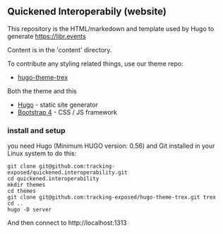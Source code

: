 ## Quickened Interoperabily (website)

This repository is the HTML/markedown and template used by Hugo to generate https://libr.events

Content is in the 'content' directory.

To contribute any styling related things, use our theme repo:

- [hugo-theme-trex](https://github.com/tracking-exposed/hugo-theme-trex)

Both the theme and this 

- [Hugo](https://gohugo.io) - static site generator
- [Bootstrap 4](https://getbootstrap.com) - CSS / JS framework

### install and setup

you need Hugo (Minimum HUGO version: 0.56) and Git installed in your Linux system to do this:

    git clone git@github.com:tracking-exposed/quickened.interoperability.git
    cd quickened.interoperability
    mkdir themes
    cd themes
    git clone git@github.com:tracking-exposed/hugo-theme-trex.git trex
    cd ..
    hugo -D server

And then connect to http://localhost:1313

